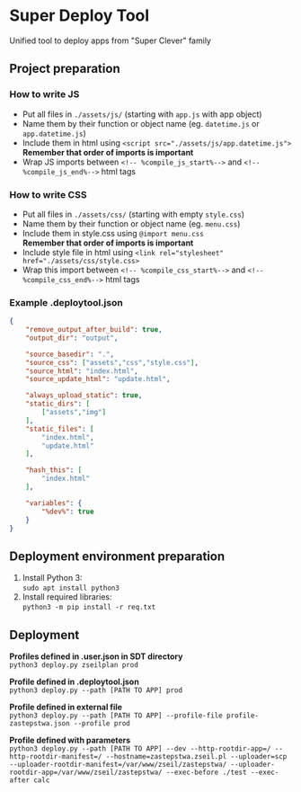 # Super Deploy Tool
Unified tool to deploy apps from "Super Clever" family

## Project preparation

### How to write JS
- Put all files in `./assets/js/` (starting with `app.js` with app object)
- Name them by their function or object name (eg. `datetime.js` or `app.datetime.js`)
- Include them in html using `<script src="./assets/js/app.datetime.js">`  
   **Remember that order of imports is important**
- Wrap JS imports between `<!-- %compile_js_start%-->` and `<!-- %compile_js_end%-->` html tags

### How to write CSS
- Put all files in `./assets/css/` (starting with empty `style.css`)
- Name them by their function or object name (eg. `menu.css`)
- Include them in style.css using `@import menu.css`  
   **Remember that order of imports is important**
- Include style file in html using `<link rel="stylesheet" href="./assets/css/style.css>` 
- Wrap this import between `<!-- %compile_css_start%-->` and `<!-- %compile_css_end%-->` html tags

### Example .deploytool.json
```json
{
	"remove_output_after_build": true,
	"output_dir": "output",

	"source_basedir": ".",
	"source_css": ["assets","css","style.css"],
	"source_html": "index.html",
	"source_update_html": "update.html",

	"always_upload_static": true,
	"static_dirs": [
		["assets","img"]
	],
	"static_files": [
		"index.html",
		"update.html"
	],

	"hash_this": [ 
		"index.html"
	],

	"variables": {
		"%dev%": true
	}
}

```

## Deployment environment preparation
1. Install Python 3:  
   `sudo apt install python3`
2. Install required libraries:  
   `python3 -m pip install -r req.txt` 

## Deployment
**Profiles defined in .user.json in SDT directory**  
`python3 deploy.py zseilplan prod`  

**Profile defined in .deploytool.json**  
`python3 deploy.py --path [PATH TO APP] prod`  

**Profile defined in external file**  
`python3 deploy.py --path [PATH TO APP] --profile-file profile-zastepstwa.json --profile prod`  

**Profile defined with parameters**  
`python3 deploy.py --path [PATH TO APP] --dev --http-rootdir-app=/ --http-rootdir-manifest=/ --hostname=zastepstwa.zseil.pl --uploader=scp --uploader-rootdir-manifest=/var/www/zseil/zastepstwa/ --uploader-rootdir-app=/var/www/zseil/zastepstwa/ --exec-before ./test --exec-after calc`  
